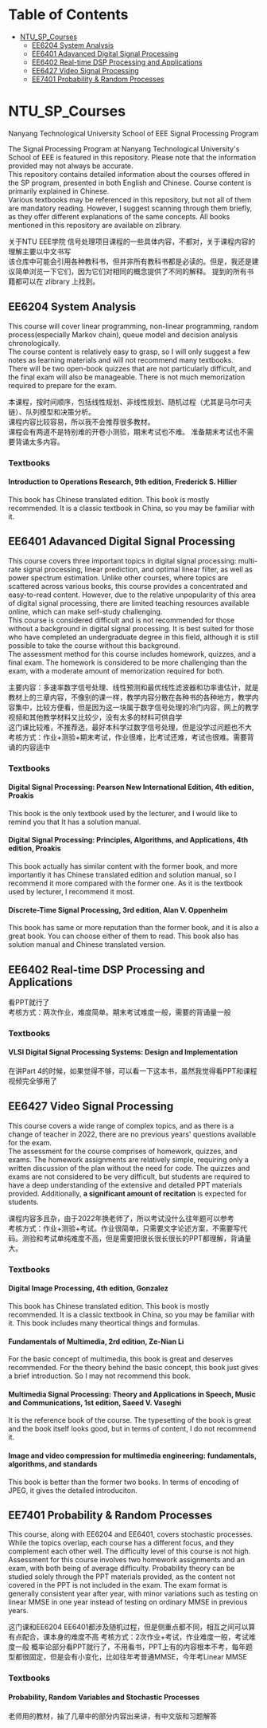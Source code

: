 # Table of Contents
- [NTU_SP_Courses](#ntu_sp_courses)
  - [EE6204 System Analysis](#ee6204-system-analysis)
  - [EE6401 Adavanced Digital Signal Processing](#ee6401-adavanced-digital-signal-processing)
  - [EE6402 Real-time DSP Processing and Applications](#ee6402-real-time-dsp-processing-and-applications)
  - [EE6427 Video Signal Processing](#ee6427-video-signal-processing)
  - [EE7401 Probability & Random Processes](#ee7401-probability--random-processes)
# NTU_SP_Courses
Nanyang Technological University School of EEE Signal Processing Program  

The Signal Processing Program at Nanyang Technological University's School of EEE is featured in this repository. Please note that the information provided may not always be accurate.  
This repository contains detailed information about the courses offered in the SP program, presented in both English and Chinese. Course content is primarily explained in Chinese.  
Various textbooks may be referenced in this repository, but not all of them are mandatory reading. However, I suggest scanning through them briefly, as they offer different explanations of the same concepts. All books mentioned in this repository are available on zlibrary.  
  
关于NTU EEE学院 信号处理项目课程的一些具体内容，不都对，关于课程内容的理解主要以中文书写  
该仓库中可能会引用各种教科书，但并非所有教科书都是必读的。但是，我还是建议简单浏览一下它们，因为它们对相同的概念提供了不同的解释。 提到的所有书籍都可以在 zlibrary 上找到。


## EE6204 System Analysis  
This course will cover linear programming, non-linear programming, random process(especially Markov chain), queue model and decision analysis chronologically.  
The course content is relatively easy to grasp, so I will only suggest a few notes as learning materials and will not recommend many textbooks.    
There will be two open-book quizzes that are not particularly difficult, and the final exam will also be manageable. There is not much memorization required to prepare for the exam.  

本课程，按时间顺序，包括线性规划、非线性规划、随机过程（尤其是马尔可夫链）、队列模型和决策分析。  
课程内容比较容易，所以我不会推荐很多教材。  
课程会有两道不是特别难的开卷小测验，期末考试也不难。 准备期末考试也不需要背诵太多内容。  

### Textbooks  
#### Introduction to Operations Research, 9th edition, Frederick S. Hillier  
This book has Chinese translated edition. This book is mostly recommended. It is a classic textbook in China, so you may be familiar with it.


## EE6401 Adavanced Digital Signal Processing
This course covers three important topics in digital signal processing: multi-rate signal processing, linear prediction, and optimal linear filter, as well as power spectrum estimation. Unlike other courses, where topics are scattered across various books, this course provides a concentrated and easy-to-read content. However, due to the relative unpopularity of this area of digital signal processing, there are limited teaching resources available online, which can make self-study challenging.  
This course is considered difficult and is not recommended for those without a background in digital signal processing. It is best suited for those who have completed an undergraduate degree in this field, although it is still possible to take the course without this background.  
The assessment method for this course includes homework, quizzes, and a final exam. The homework is considered to be more challenging than the exam, with a moderate amount of memorization required for both.  

主要内容：多速率数字信号处理、线性预测和最优线性滤波器和功率谱估计，就是教材上的三章内容，不像别的课一样，教学内容分散在各种书的各种地方，教学内容集中，比较方便看，但是因为这一块属于数字信号处理的冷门内容，网上的教学视频和其他教学材料又比较少，没有太多的材料可供自学  
这门课比较难，不推荐选，最好本科学过数字信号处理，但是没学过问题也不大  
考核方式：作业+测验+期末考试，作业很难，比考试还难，考试也很难。需要背诵的内容适中  

### Textbooks 
#### Digital Signal Processing: Pearson New International Edition, 4th edition, Proakis
This book is the only textbook used by the lecturer, and I would like to remind you that It has a solution manual.
#### Digital Signal Processing: Principles, Algorithms, and Applications, 4th edition, Proakis
This book actually has similar content with the former book, and more importantly it has Chinese translated edition and solution manual, so I recommend it more compared with the former one. As it is the textbook used by lecturer, I recommend it most.
#### Discrete-Time Signal Processing, 3rd edition, Alan V. Oppenheim
This book has same or more reputation than the former book, and it is also a great book. You can choose either of them to read. This book also has solution manual and Chinese translated version.

## EE6402 Real-time DSP Processing and Applications
看PPT就行了  
考核方式：两次作业，难度简单。期末考试难度一般，需要的背诵量一般  
### Textbooks
#### VLSI Digital Signal Processing Systems: Design and Implementation
在讲Part 4的时候，如果觉得不够，可以看一下这本书，虽然我觉得看PPT和课程视频完全够用了


## EE6427 Video Signal Processing
This course covers a wide range of complex topics, and as there is a change of teacher in 2022, there are no previous years' questions available for the exam.  
The assessment for the course comprises of homework, quizzes, and exams. The homework assignments are relatively simple, requiring only a written discussion of the plan without the need for code. The quizzes and exams are not considered to be very difficult, but students are required to have a deep understanding of the extensive and detailed PPT materials provided. Additionally, **a significant amount of recitation** is expected for students.  

课程内容多且杂，由于2022年换老师了，所以考试没什么往年题可以参考  
考核方式：作业+测验+考试。作业很简单，只需要文字论述方案，不需要写代码。测验和考试单纯难度不高，但是需要把很长很长很长的PPT都理解，背诵量大。

### Textbooks 
#### Digital Image Processing, 4th edition, Gonzalez
This book has Chinese translated edition. This book is mostly recommended. It is a classic textbook in China, so you may be familiar with it. This book includes many theortical things and formulas.

#### Fundamentals of Multimedia, 2rd edition, Ze-Nian Li
For the basic concept of multimedia, this book is great and deserves recommended. For the theory behind the basic concept, this book just gives a brief introduction. So I may not recommend this book.

#### Multimedia Signal Processing: Theory and Applications in Speech, Music and Communications, 1st edition, Saeed V. Vaseghi
It is the reference book of the course. The typesetting of the book is great and the book itself looks good, but in terms of content, I do not recommend it.

#### Image and video compression for multimedia engineering: fundamentals, algorithms, and standards 
This book is better than the former two books. In terms of encoding of JPEG, it gives the detailed introduciton.



## EE7401 Probability & Random Processes
This course, along with EE6204 and EE6401, covers stochastic processes. While the topics overlap, each course has a different focus, and they complement each other well. The difficulty level of this course is not high.  
Assessment for this course involves two homework assignments and an exam, with both being of average difficulty. Probability theory can be studied solely through the PPT materials provided, as the content not covered in the PPT is not included in the exam. The exam format is generally consistent year after year, with minor variations such as testing on linear MMSE in one year instead of testing on ordinary MMSE in previous years.  

这门课和EE6204 EE6401都涉及随机过程，但是侧重点都不同，相互之间可以算有点配合，课本身的难度不高
考核方式：2次作业+考试，作业难度一般，考试难度一般
概率论部分看PPT就行了，不用看书，PPT上有的内容根本不考，每年题型都很固定，但是会有小变化，比如往年考普通MMSE，今年考Linear MMSE  

### Textbooks
#### Probability, Random Variables and Stochastic Processes
老师用的教材，抽了几章中的部分内容出来讲，有中文版和习题解答
